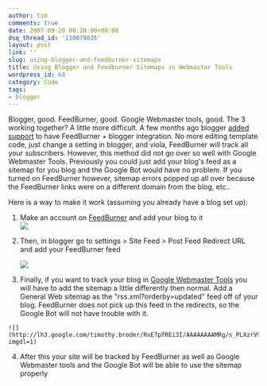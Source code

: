 ```yaml
---
author: tim
comments: true
date: 2007-09-20 00:20:00+00:00
dsq_thread_id: '110879835'
layout: post
link: ''
slug: using-blogger-and-feedburner-sitemaps
title: Using Blogger and Feedburner Sitemaps in Webmaster Tools
wordpress_id: 68
category: Code
tags:
- blogger
---
```


Blogger, good. FeedBurner, good. Google Webmaster tools, good. The 3 working
together? A little more difficult. A few months ago blogger [added
support](http://buzz.blogger.com/2007/07/attention-FeedBurner-fans.html) to
have FeedBurner + blogger integration. No more editing template code, just
change a setting in blogger, and viola, FeedBurner will track all your
subscribers. However, this method did not go over so well with Google
Webmaster Tools. Previously you could just add your blog's feed as a sitemap
for you blog and the Google Bot would have no problem. If you turned on
FeedBurner however, sitemap errors popped up all over because the FeedBurner
links were on a different domain from the blog, etc..  
  
Here is a way to make it work (assuming you already have a blog set up):  
  

1. Make an account on [FeedBurner](http://www.FeedBurner.com/fb/a/home) and add your blog to it  
	![](http://lh6.google.com/timothy.broder/RvE7pPREi1I/AAAAAAAAMRQ/rgAU_migW2A/s400/feedburne.jpg?imgdl=1)  
  
1. Then, in blogger go to settings > Site Feed > Post Feed Redirect URL and add your FeedBurner feed  
  
	![](http://lh6.google.com/timothy.broder/RvE7pPREi2I/AAAAAAAAMRY/yy7Obs753HM/s400/FeedBurner2.jpg?imgdl=1)  
  

  3. Finally, if you want to track your blog in [Google Webmaster Tools](www.google.com/webmasters/sitemaps/) you will have to add the sitemap a little differently then normal. Add a General Web sitemap as the "rss.xml?orderby=updated" feed off of your blog. FeedBurner does not pick up this feed in the redirects, so the Google Bot will not have trouble with it.  
  
	![](http://lh3.google.com/timothy.broder/RvE7pfREi3I/AAAAAAAAMRg/s_PLXzrV9hE/s400/FeedBurner3.jpg?imgdl=1)  
  

  4. After this your site will be tracked by FeedBurner as well as Google Webmaster tools and the Google Bot will be able to use the sitemap properly  
  

